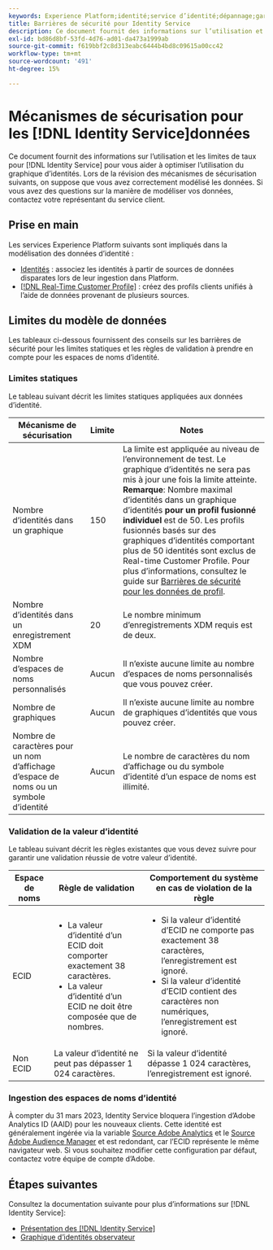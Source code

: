 ```yaml
---
keywords: Experience Platform;identité;service d’identité;dépannage;garde-fous;consignes;limite;
title: Barrières de sécurité pour Identity Service
description: Ce document fournit des informations sur l’utilisation et les limites de taux pour les données Identity Service afin de vous aider à optimiser l’utilisation du graphique d’identités.
exl-id: bd86d8bf-53fd-4d76-ad01-da473a1999ab
source-git-commit: f619bbf2c8d313eabc6444b4bd8c09615a00cc42
workflow-type: tm+mt
source-wordcount: '491'
ht-degree: 15%

---
```


# Mécanismes de sécurisation pour les [!DNL Identity Service]données

Ce document fournit des informations sur l’utilisation et les limites de taux pour [!DNL Identity Service] pour vous aider à optimiser l’utilisation du graphique d’identités. Lors de la révision des mécanismes de sécurisation suivants, on suppose que vous avez correctement modélisé les données. Si vous avez des questions sur la manière de modéliser vos données, contactez votre représentant du service client.

## Prise en main

Les services Experience Platform suivants sont impliqués dans la modélisation des données d’identité :

* [Identités](home.md) : associez les identités à partir de sources de données disparates lors de leur ingestion dans Platform.
* [[!DNL Real-Time Customer Profile]](../profile/home.md) : créez des profils clients unifiés à l’aide de données provenant de plusieurs sources.

## Limites du modèle de données

Les tableaux ci-dessous fournissent des conseils sur les barrières de sécurité pour les limites statiques et les règles de validation à prendre en compte pour les espaces de noms d’identité.

### Limites statiques

Le tableau suivant décrit les limites statiques appliquées aux données d’identité.

| Mécanisme de sécurisation | Limite | Notes |
| --- | --- | --- |
| Nombre d’identités dans un graphique | 150 | La limite est appliquée au niveau de l’environnement de test. Le graphique d’identités ne sera pas mis à jour une fois la limite atteinte. **Remarque**: Nombre maximal d’identités dans un graphique d’identités **pour un profil fusionné individuel** est de 50. Les profils fusionnés basés sur des graphiques d’identités comportant plus de 50 identités sont exclus de Real-time Customer Profile. Pour plus d’informations, consultez le guide sur [Barrières de sécurité pour les données de profil](../profile/guardrails.md). |
| Nombre d’identités dans un enregistrement XDM | 20 | Le nombre minimum d’enregistrements XDM requis est de deux. |
| Nombre d’espaces de noms personnalisés | Aucun | Il n’existe aucune limite au nombre d’espaces de noms personnalisés que vous pouvez créer. |
| Nombre de graphiques | Aucun | Il n’existe aucune limite au nombre de graphiques d’identités que vous pouvez créer. |
| Nombre de caractères pour un nom d’affichage d’espace de noms ou un symbole d’identité | Aucun | Le nombre de caractères du nom d’affichage ou du symbole d’identité d’un espace de noms est illimité. |

### Validation de la valeur d’identité

Le tableau suivant décrit les règles existantes que vous devez suivre pour garantir une validation réussie de votre valeur d’identité.

| Espace de noms | Règle de validation | Comportement du système en cas de violation de la règle |
| --- | --- | --- |
| ECID | <ul><li>La valeur d’identité d’un ECID doit comporter exactement 38 caractères.</li><li>La valeur d’identité d’un ECID ne doit être composée que de nombres.</li></ul> | <ul><li>Si la valeur d’identité d’ECID ne comporte pas exactement 38 caractères, l’enregistrement est ignoré.</li><li>Si la valeur d’identité d’ECID contient des caractères non numériques, l’enregistrement est ignoré.</li></ul> |
| Non ECID | La valeur d’identité ne peut pas dépasser 1 024 caractères. | Si la valeur d’identité dépasse 1 024 caractères, l’enregistrement est ignoré. |

### Ingestion des espaces de noms d’identité

À compter du 31 mars 2023, Identity Service bloquera l’ingestion d’Adobe Analytics ID (AAID) pour les nouveaux clients. Cette identité est généralement ingérée via la variable [Source Adobe Analytics](../sources/connectors/adobe-applications/analytics.md) et le [Source Adobe Audience Manager](../sources//connectors/adobe-applications/audience-manager.md) et est redondant, car l’ECID représente le même navigateur web. Si vous souhaitez modifier cette configuration par défaut, contactez votre équipe de compte d’Adobe.

## Étapes suivantes

Consultez la documentation suivante pour plus d’informations sur [!DNL Identity Service]:

* [Présentation des [!DNL Identity Service]](home.md)
* [Graphique d’identités observateur](ui/identity-graph-viewer.md)
